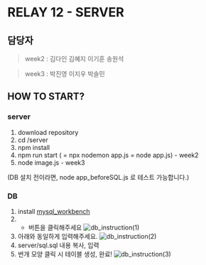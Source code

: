 # RELAY 12 - SERVER

## 담당자

> week2 : 김다인 김혜지 이기훈 송원석

> week3 : 박진영 이지우 박솔민

## HOW TO START?

### server

1. download repository
2. cd /server
3. npm install
4. npm run start ( = npx nodemon app.js = node app.js) - week2
5. node image.js - week3

(DB 설치 전이라면, node app_beforeSQL.js 로 테스트 가능합니다.)

### DB

1. install [mysql_workbench](https://dev.mysql.com/downloads/workbench/)
2. - 버튼을 클릭해주세요
     ![db_instruction(1)](<./image/server_DBinst(1).png>)
3. 아래와 동일하게 입력해주세요.
   ![db_instruction(2)](<./image/server_DBinst(2).png>)
4. server/sql.sql 내용 복사, 입력
5. 번개 모양 클릭 시 테이블 생성, 완료!
   ![db_instruction(3)](<./image/server_DBinst(3).png>)
